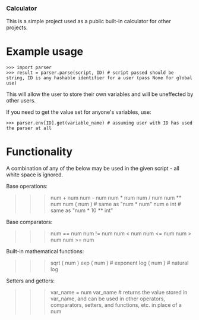 ### Calculator

This is a simple project used as a public built-in calculator for other projects.

# Example usage
```
>>> import parser
>>> result = parser.parse(script, ID) # script passed should be string, ID is any hashable identifier for a user (pass None for global use)
```
This will allow the user to store their own variables and will be uneffected by other users. 

If you need to get the value set for anyone's variables, use:
```
>>> parser.env[ID].get(variable_name) # assuming user with ID has used the parser at all
```

# Functionality
A combination of any of the below may be used in the given script - all white space is ignored.

Base operations:
>>> num + num
>>> num - num
>>> num * num
>>> num / num
>>> num ** num
>>> num ( num ) # same as "num * num"
>>> num e int # same as "num * 10 ** int"

Base comparators:
>>> num == num
>>> num != num
>>> num < num
>>> num <= num
>>> num > num
>>> num >= num

Built-in mathematical functions:
>>> sqrt ( num )
>>> exp ( num ) # exponent 
>>> log ( num ) # natural log

Setters and getters:
>>> var_name = num
>>> var_name # returns the value stored in var_name, and can be used in other operators, comparators, setters, and functions, etc. in place of a num
